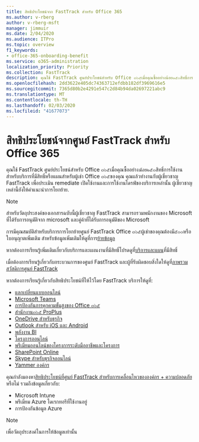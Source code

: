 ```yaml
---
title: สิทธิประโยชน์จาก FastTrack สำหรับ Office 365
ms.author: v-rberg
author: v-rberg-msft
manager: jimmuir
ms.date: 2/04/2020
ms.audience: ITPro
ms.topic: overview
f1_keywords:
- office-365-onboarding-benefit
ms.service: o365-administration
localization_priority: Priority
ms.collection: FastTrack
description: คุณใช้ FastTrack ศูนย์ประโยชน์สำหรับ Office ๓๖๕เมื่อคุณซื้ออย่างน้อย๑๕๐สิทธิ์การใช้งานสำหรับบริการที่มีสิทธิ์หรือแผนสำหรับผู้เช่า Office ๓๖๕ของคุณ คุณแล้วทำงานกับผู้เชี่ยวชาญ FastTrack เพื่อประเมิน remediate เปิดใช้งานและการใช้งานไดรฟ์ของบริการเหล่านั้น ผู้เชี่ยวชาญเหล่านี้ยังให้คำแนะนำการโยกย้าย.
ms.openlocfilehash: 2dd3622e405dc74363712efdbb182df3969616e5
ms.sourcegitcommit: 7365d80b2e4291e547c2d84b94da02697221abc9
ms.translationtype: MT
ms.contentlocale: th-TH
ms.lasthandoff: 02/03/2020
ms.locfileid: "41677073"
---
```

# <a name="fasttrack-center-benefit-for-office-365"></a>สิทธิประโยชน์จากศูนย์ FastTrack สำหรับ Office 365

คุณใช้ FastTrack ศูนย์ประโยชน์สำหรับ Office ๓๖๕เมื่อคุณซื้ออย่าง*น้อย*๑๕๐สิทธิ์การใช้งานสำหรับบริการที่มีสิทธิ์หรือแผนสำหรับผู้เช่า Office ๓๖๕ของคุณ คุณแล้วทำงานกับผู้เชี่ยวชาญ FastTrack เพื่อประเมิน remediate เปิดใช้งานและการใช้งานไดรฟ์ของบริการเหล่านั้น ผู้เชี่ยวชาญเหล่านี้ยังให้คำแนะนำการโยกย้าย. 
  
> [!NOTE]
> สำหรับวัตถุประสงค์ของเอกสารฉบับนี้ผู้เชี่ยวชาญ FastTrack สามารถรวมพนักงานของ Microsoft ที่ได้รับการอนุมัติจาก microsoft และคู่ค้าที่ได้รับการอนุมัติของ Microsoft 
  
การมีคุณสมบัติสำหรับบริการการโยกย้ายศูนย์ FastTrack Office ๓๖๕ผู้เช่าของคุณต้องมี๕๐๐หรือใบอนุญาตเพิ่มเติม สำหรับข้อมูลเพิ่มเติมให้ดูที่การ[ย้ายข้อมูล](O365-data-migration.md)
  
หากต้องการเรียนรู้เพิ่มเติมเกี่ยวกับบริการและแผนงานที่มีสิทธิ์โปรดดูที่[บริการและแผน](M365-eligible-services-and-plans.md)ที่มีสิทธิ์
  
เมื่อต้องการเรียนรู้เกี่ยวกับกระบวนการของศูนย์ FastTrack และผู้ที่รับผิดชอบสิ่งใดให้ดูที่[ภาพรวมสวัสดิการศูนย์ FastTrack](O365-fasttrack-benefit-overview.md)

หากต้องการเรียนรู้เกี่ยวกับสิทธิประโยชน์ที่ให้ไว้โดย FastTrack บริการให้ดูที่:

- [แลกเปลี่ยนแบบออนไลน์](O365-fasttrack-responsibilities.md#exchange-online)
- [Microsoft Teams](O365-fasttrack-responsibilities.md#microsoft-teams)
- [การป้องกันการคุกคามขั้นสูงของ Office ๓๖๕](O365-fasttrack-responsibilities.md#office-365-advanced-threat-protection)
- [สำนักงาน๓๖๕ ProPlus](O365-fasttrack-responsibilities.md#office-365-proplus)
- [OneDrive สำหรับธุรกิจ](O365-fasttrack-responsibilities.md#onedrive-for-business)
- [Outlook สำหรับ iOS และ Android](O365-fasttrack-responsibilities.md#outlook-for-ios-and-android)
- [พลังงาน BI](O365-fasttrack-responsibilities.md#power-bi)
- [โครงการออนไลน์](O365-fasttrack-responsibilities.md#project-online)
- [พรีเมี่ยมออนไลน์ของโครงการระดับมืออาชีพและโครงการ](O365-fasttrack-responsibilities.md#project-online-professional-and-project-online-premium)
- [SharePoint Online](O365-fasttrack-responsibilities.md#sharepoint-online)
- [Skype สำหรับธุรกิจออนไลน์](O365-fasttrack-responsibilities.md#skype-for-business-online)
- [Yammer องค์กร](O365-fasttrack-responsibilities.md#yammer-enterprise)
  
คุณกำลังมองหา[สิทธิประโยชน์ที่ศูนย์ FastTrack สำหรับการเคลื่อนไหวขององค์กร + ความปลอดภัย](EMS-fasttrack-benefit-for-EMS.md)หรือไม่ รวมถึงข้อมูลเกี่ยวกับ:
  
- Microsoft Intune    
- พรีเมี่ยม Azure ไดเรกทอรีที่ใช้งานอยู่ 
- การป้องกันข้อมูล Azure
    
> [!NOTE]
> เพื่อวัตถุประสงค์ในการให้ข้อมูลเท่านั้น 
